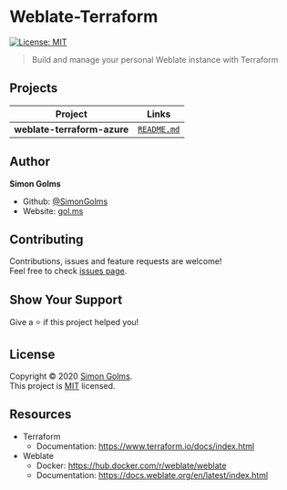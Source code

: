 # Weblate-Terraform <!-- omit in toc -->

<p>
  <a href="#" target="_blank">
    <img alt="License: MIT" src="https://img.shields.io/badge/License-MIT-yellow.svg" />
  </a>
</p>

> Build and manage your personal Weblate instance with Terraform

## Projects

| Project                     |             Links              |
| --------------------------- | :----------------------------: |
| **weblate-terraform-azure** | [`README.md`](azure/README.md) |

## Author

**Simon Golms**

- Github: [@SimonGolms](https://github.com/SimonGolms)
- Website: [gol.ms](https://gol.ms)

## Contributing

Contributions, issues and feature requests are welcome!<br />Feel free to check [issues page](https://github.com/simongolms/weblate-terraform/issues).

## Show Your Support

Give a ⭐️ if this project helped you!

## License

Copyright © 2020 [Simon Golms](https://github.com/SimonGolms).<br />
This project is [MIT](https://github.com/simongolms/weblate-terraform/blob/master/LICENSE) licensed.

## Resources

- Terraform
  - Documentation: https://www.terraform.io/docs/index.html
- Weblate
  - Docker: https://hub.docker.com/r/weblate/weblate
  - Documentation: https://docs.weblate.org/en/latest/index.html
